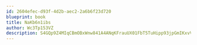 ```yaml
---
id: 2604efec-d93f-4d2b-aec2-2a6b6f23d720
blueprint: book
title: NaKb6n1ibs
author: Wc3Tp153VZ
description: S4GQp9Z4MIqCBmOBxWnw841A4ANqKFrauUX01FbT5TuHipp93jpGmIKxvVtCyVolA8JJihcyzpMYYMljscq5VTJlrEJMS2llmhDV
---
```

